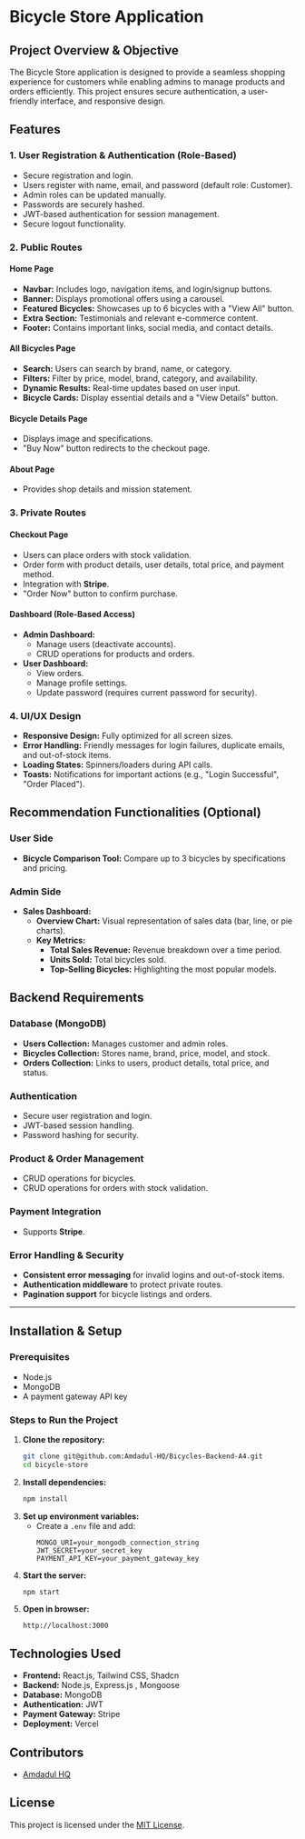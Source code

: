 # Bicycle Store Application

## Project Overview & Objective
The Bicycle Store application is designed to provide a seamless shopping experience for customers while enabling admins to manage products and orders efficiently. This project ensures secure authentication, a user-friendly interface, and responsive design.

## Features

### 1. User Registration & Authentication (Role-Based)
- Secure registration and login.
- Users register with name, email, and password (default role: Customer).
- Admin roles can be updated manually.
- Passwords are securely hashed.
- JWT-based authentication for session management.
- Secure logout functionality.

### 2. Public Routes
#### Home Page
- **Navbar:** Includes logo, navigation items, and login/signup buttons.
- **Banner:** Displays promotional offers using a carousel.
- **Featured Bicycles:** Showcases up to 6 bicycles with a "View All" button.
- **Extra Section:** Testimonials and relevant e-commerce content.
- **Footer:** Contains important links, social media, and contact details.

#### All Bicycles Page
- **Search:** Users can search by brand, name, or category.
- **Filters:** Filter by price, model, brand, category, and availability.
- **Dynamic Results:** Real-time updates based on user input.
- **Bicycle Cards:** Display essential details and a "View Details" button.

#### Bicycle Details Page
- Displays image and specifications.
- "Buy Now" button redirects to the checkout page.

#### About Page
- Provides shop details and mission statement.

### 3. Private Routes
#### Checkout Page
- Users can place orders with stock validation.
- Order form with product details, user details, total price, and payment method.
- Integration with **Stripe**.
- "Order Now" button to confirm purchase.

#### Dashboard (Role-Based Access)
- **Admin Dashboard:**
  - Manage users (deactivate accounts).
  - CRUD operations for products and orders.
- **User Dashboard:**
  - View orders.
  - Manage profile settings.
  - Update password (requires current password for security).

### 4. UI/UX Design
- **Responsive Design:** Fully optimized for all screen sizes.
- **Error Handling:** Friendly messages for login failures, duplicate emails, and out-of-stock items.
- **Loading States:** Spinners/loaders during API calls.
- **Toasts:** Notifications for important actions (e.g., "Login Successful", "Order Placed").

## Recommendation Functionalities (Optional)

### User Side
- **Bicycle Comparison Tool:** Compare up to 3 bicycles by specifications and pricing.

### Admin Side
- **Sales Dashboard:**
  - **Overview Chart:** Visual representation of sales data (bar, line, or pie charts).
  - **Key Metrics:**
    - **Total Sales Revenue:** Revenue breakdown over a time period.
    - **Units Sold:** Total bicycles sold.
    - **Top-Selling Bicycles:** Highlighting the most popular models.

## Backend Requirements

### Database (MongoDB)
- **Users Collection:** Manages customer and admin roles.
- **Bicycles Collection:** Stores name, brand, price, model, and stock.
- **Orders Collection:** Links to users, product details, total price, and status.

### Authentication
- Secure user registration and login.
- JWT-based session handling.
- Password hashing for security.

### Product & Order Management
- CRUD operations for bicycles.
- CRUD operations for orders with stock validation.

### Payment Integration
- Supports **Stripe**.

### Error Handling & Security
- **Consistent error messaging** for invalid logins and out-of-stock items.
- **Authentication middleware** to protect private routes.
- **Pagination support** for bicycle listings and orders.

---

## Installation & Setup

### Prerequisites
- Node.js
- MongoDB
- A payment gateway API key

### Steps to Run the Project
1. **Clone the repository:**
   ```bash
   git clone git@github.com:Amdadul-HQ/Bicycles-Backend-A4.git
   cd bicycle-store
   ```
2. **Install dependencies:**
   ```bash
   npm install
   ```
3. **Set up environment variables:**
   - Create a `.env` file and add:
     ```
     MONGO_URI=your_mongodb_connection_string
     JWT_SECRET=your_secret_key
     PAYMENT_API_KEY=your_payment_gateway_key
     ```
4. **Start the server:**
   ```bash
   npm start
   ```
5. **Open in browser:**
   ```
   http://localhost:3000
   ```

## Technologies Used
- **Frontend:** React.js, Tailwind CSS, Shadcn
- **Backend:** Node.js, Express.js , Mongoose
- **Database:** MongoDB
- **Authentication:** JWT
- **Payment Gateway:** Stripe
- **Deployment:** Vercel 

## Contributors
- [Amdadul HQ](https://github.com/Amdadul-HQ)

## License
This project is licensed under the [MIT License](LICENSE).

